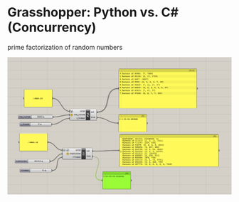 # Grasshopper: Python vs. C# (Concurrency)

prime factorization of random numbers

![screenshot.png](screenshot.png)